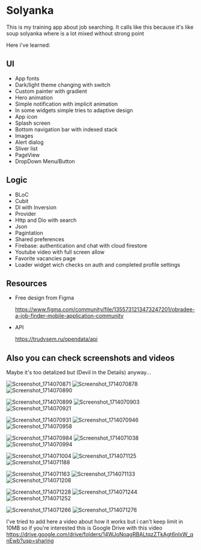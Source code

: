 # Solyanka

This is my training app about job searching. It calls like this because it's like soup solyanka where is a lot mixed without strong point

Here i've learned:

## UI
- App fonts
- Dark/light theme changing with switch
- Custom painter with gradient
- Hero animation
- Simple notification with implicit animation
- In some widgets simple tries to adaptive design
- App icon
- Splash screen
- Bottom navigation bar with indexed stack
- Images
- Alert dialog
- Sliver list
- PageView
- DropDown Menu/Button

## Logic
- BLoC 
- Cubit
- DI with Inversion
- Provider
- Http and Dio with search
- Json
- Pagintation
- Shared preferences
- Firebase: authentication and chat with cloud firestore
- Youtube video with full screen allow
- Favorite vacancies page
- Loader widget wich checks on auth and completed profile settings

## Resources
- Free design from Figma

  https://www.figma.com/community/file/1355731213473247201/obradee-a-job-finder-mobile-application-community
- API

  https://trudvsem.ru/opendata/api

## Also you can check screenshots and videos
Maybe it's too detalized but (Devil in the Details) anyway...

![Screenshot_1714070871](https://github.com/CustomAtlas/solyanka/assets/165499054/f2e2b815-77ec-4854-853f-f6d5c38e3180)        ![Screenshot_1714070878](https://github.com/CustomAtlas/solyanka/assets/165499054/42215457-e2e3-4444-a7a4-e48feb40edc2)    ![Screenshot_1714070890](https://github.com/CustomAtlas/solyanka/assets/165499054/d0481ef5-cc0e-4add-8875-dd81c5f9e51a)    



![Screenshot_1714070899](https://github.com/CustomAtlas/solyanka/assets/165499054/b0c4440a-ea3f-4e77-90c9-e1e9cd8da2ef)    ![Screenshot_1714070903](https://github.com/CustomAtlas/solyanka/assets/165499054/906880f4-d3e9-4df6-8ac7-738a21c0cd32)    ![Screenshot_1714070921](https://github.com/CustomAtlas/solyanka/assets/165499054/ef95f4aa-46d7-4bb4-b070-6571f69302c9)



![Screenshot_1714070931](https://github.com/CustomAtlas/solyanka/assets/165499054/d350eb52-9850-4038-9cb0-18d5089e4a05)   ![Screenshot_1714070946](https://github.com/CustomAtlas/solyanka/assets/165499054/8f91a87a-7425-41f7-b119-a5d4df6223e2)    ![Screenshot_1714070958](https://github.com/CustomAtlas/solyanka/assets/165499054/b7caff41-99ee-436f-9f0f-58fc03d9f701)



![Screenshot_1714070984](https://github.com/CustomAtlas/solyanka/assets/165499054/297707e2-9edf-4a9a-abc2-5d9d1d2bfa87)    ![Screenshot_1714071038](https://github.com/CustomAtlas/solyanka/assets/165499054/fd7c6138-96f9-4aa4-acf1-eb6d53b432d8)    ![Screenshot_1714070994](https://github.com/CustomAtlas/solyanka/assets/165499054/0dcf6577-4362-4d3f-98eb-5c0ca33e2c04)



![Screenshot_1714071004](https://github.com/CustomAtlas/solyanka/assets/165499054/4a0689a3-d5d8-49b4-a5f5-bd3ae2e74d1f)    ![Screenshot_1714071125](https://github.com/CustomAtlas/solyanka/assets/165499054/57a4b28f-fc3b-4836-b71c-8f8ec5f33f1c)    ![Screenshot_1714071188](https://github.com/CustomAtlas/solyanka/assets/165499054/c11d0c15-bdf7-44c3-bdb8-b43a3131b2f2)



![Screenshot_1714071163](https://github.com/CustomAtlas/solyanka/assets/165499054/02d4246a-a9cd-4c7d-a731-88deaeb109c7)    ![Screenshot_1714071133](https://github.com/CustomAtlas/solyanka/assets/165499054/18d25c12-b5f9-43da-a72b-a14ae12cdfab)    ![Screenshot_1714071208](https://github.com/CustomAtlas/solyanka/assets/165499054/44f5904e-10bc-4033-a245-8202bc238095) 



![Screenshot_1714071228](https://github.com/CustomAtlas/solyanka/assets/165499054/ab8270a9-b5b9-44c0-a41f-b831adbf145d)    ![Screenshot_1714071244](https://github.com/CustomAtlas/solyanka/assets/165499054/dd769812-b15a-48c3-8483-207f45ef9a68)    ![Screenshot_1714071252](https://github.com/CustomAtlas/solyanka/assets/165499054/14126c23-70fe-4607-b7cd-5b2c34134314)    



![Screenshot_1714071266](https://github.com/CustomAtlas/solyanka/assets/165499054/3035a78c-1d00-4d24-8bca-4329e5a56ad1)    ![Screenshot_1714071276](https://github.com/CustomAtlas/solyanka/assets/165499054/c07f0d73-a15b-42a8-adc6-230669edb1ed)



I've tried to add here a video about how it works but i can't keep limit in 10MB so if you're interested this is Google Drive with this video
https://drive.google.com/drive/folders/14WJoNoagRBALtqzZTkAgt6nIxW_qnEwb?usp=sharing




